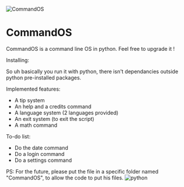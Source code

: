 ![CommandOS](https://user-images.githubusercontent.com/53191414/122648243-9abe6c80-d128-11eb-8c9f-c029730289aa.png)
# CommandOS
CommandOS is a command line OS in python. Feel free to upgrade it !

Installing:

So uh basically you run it with python, there isn't dependancies outside python pre-installed packages.

Implemented features:
* A tip system
* An help and a credits command
* A language system (2 languages provided)
* An exit system (to exit the script)
* A math command

To-do list:
* Do the date command
* Do a login command
* Do a settings command

PS: For the future, please put the file in a specific folder named "CommandOS", to allow the code to put his files.
![python](https://user-images.githubusercontent.com/53191414/122647972-3d75eb80-d127-11eb-85f0-4da74c50c340.png)

